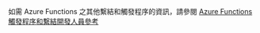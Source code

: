 如需 Azure Functions 之其他繫結和觸發程序的資訊，請參閱 [Azure Functions 觸發程序和繫結開發人員參考](../articles/azure-functions/functions-triggers-bindings.md)

